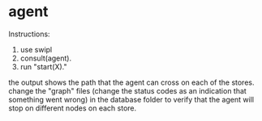 # agent

Instructions: 
1. use swipl 
2. consult(agent). 
3. run "start(X)."

the output shows the path that the agent can cross on each of the stores. 
change the "graph" files (change the status codes as an indication that something went wrong) in the database folder to verify that the agent will stop on different nodes on each store. 
